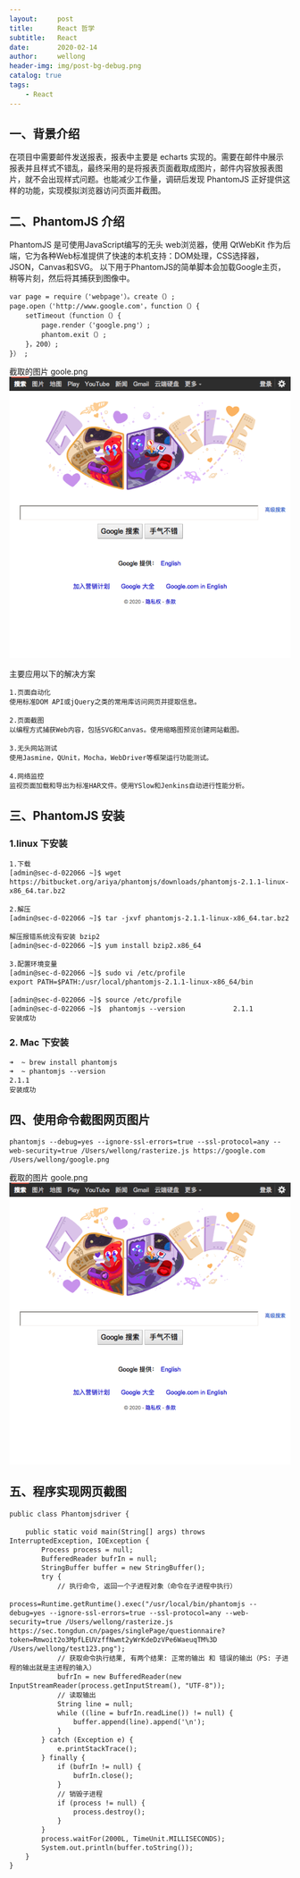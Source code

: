 ```yaml
---
layout:     post
title:      React 哲学
subtitle:   React
date:       2020-02-14
author:     wellong
header-img: img/post-bg-debug.png
catalog: true
tags:
    - React
---
```


## 一、背景介绍
在项目中需要邮件发送报表，报表中主要是 echarts 实现的。需要在邮件中展示报表并且样式不错乱，最终采用的是将报表页面截取成图片，邮件内容放报表图片，就不会出现样式问题。也能减少工作量，调研后发现 PhantomJS 正好提供这样的功能，实现模拟浏览器访问页面并截图。

## 二、PhantomJS 介绍
PhantomJS 是可使用JavaScript编写的无头 web浏览器，使用 QtWebKit 作为后端，它为各种Web标准提供了快速的本机支持：DOM处理，CSS选择器，JSON，Canvas和SVG。
以下用于PhantomJS的简单脚本会加载Google主页，稍等片刻，然后将其捕获到图像中。

```
var page = require（'webpage'）。create（）; 
page.open（'http://www.google.com'，function（）{ 
    setTimeout（function（）{ 
        page.render（'google.png'）; 
        phantom.exit（）; 
    }，200）; 
}） ;
```
截取的图片 goole.png
![avatar](/img/20200214/google.png)

主要应用以下的解决方案
```
1.页面自动化
使用标准DOM API或jQuery之类的常用库访问网页并提取信息。

2.页面截图
以编程方式捕获Web内容，包括SVG和Canvas。使用缩略图预览创建网站截图。

3.无头网站测试
使用Jasmine，QUnit，Mocha，WebDriver等框架运行功能测试。

4.网络监控
监视页面加载和导出为标准HAR文件。使用YSlow和Jenkins自动进行性能分析。
```

## 三、PhantomJS 安装
### 1.linux 下安装
```
1.下载
[admin@sec-d-022066 ~]$ wget https://bitbucket.org/ariya/phantomjs/downloads/phantomjs-2.1.1-linux-x86_64.tar.bz2

2.解压
[admin@sec-d-022066 ~]$ tar -jxvf phantomjs-2.1.1-linux-x86_64.tar.bz2

解压报错系统没有安装 bzip2
[admin@sec-d-022066 ~]$ yum install bzip2.x86_64 

3.配置环境变量
[admin@sec-d-022066 ~]$ sudo vi /etc/profile
export PATH=$PATH:/usr/local/phantomjs-2.1.1-linux-x86_64/bin

[admin@sec-d-022066 ~]$ source /etc/profile 
[admin@sec-d-022066 ~]$  phantomjs --version            2.1.1
安装成功
```
### 2. Mac 下安装
```
➜  ~ brew install phantomjs
➜  ~ phantomjs --version
2.1.1
安装成功
```
## 四、使用命令截图网页图片
```
phantomjs --debug=yes --ignore-ssl-errors=true --ssl-protocol=any --web-security=true /Users/wellong/rasterize.js https://google.com /Users/wellong/google.png
```
截取的图片 goole.png
![avatar](/img/20200214/google.png)

## 五、程序实现网页截图
```
public class Phantomjsdriver {

    public static void main(String[] args) throws InterruptedException, IOException {
        Process process = null;
        BufferedReader bufrIn = null;
        StringBuffer buffer = new StringBuffer();
        try {
            // 执行命令, 返回一个子进程对象（命令在子进程中执行）
            process=Runtime.getRuntime().exec("/usr/local/bin/phantomjs --debug=yes --ignore-ssl-errors=true --ssl-protocol=any --web-security=true /Users/wellong/rasterize.js https://sec.tongdun.cn/pages/singlePage/questionnaire?token=Rmwoit2o3MpfLEUVzffNwmt2yWrKdeDzVPe6WaeuqTM%3D /Users/wellong/test123.png");
            // 获取命令执行结果, 有两个结果: 正常的输出 和 错误的输出（PS: 子进程的输出就是主进程的输入）
            bufrIn = new BufferedReader(new InputStreamReader(process.getInputStream(), "UTF-8"));
            // 读取输出
            String line = null;
            while ((line = bufrIn.readLine()) != null) {
                buffer.append(line).append('\n');
            }
        } catch (Exception e) {
            e.printStackTrace();
        } finally {
            if (bufrIn != null) {
                bufrIn.close();
            }
            // 销毁子进程
            if (process != null) {
                process.destroy();
            }
        }
        process.waitFor(2000L, TimeUnit.MILLISECONDS);
        System.out.println(buffer.toString());
    }
}
```